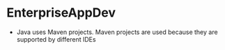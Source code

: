 # EnterpriseAppDev

- Java uses Maven projects. Maven projects are used because they are supported by different IDEs

